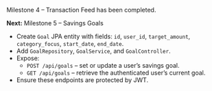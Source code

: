 Milestone 4 – Transaction Feed has been completed.

**Next:** Milestone 5 – Savings Goals

- Create `Goal` JPA entity with fields: `id`, `user_id`, `target_amount`, `category_focus`, `start_date`, `end_date`.
- Add `GoalRepository`, `GoalService`, and `GoalController`.
- Expose:
  - `POST /api/goals` – set or update a user’s savings goal.
  - `GET /api/goals` – retrieve the authenticated user’s current goal.
- Ensure these endpoints are protected by JWT.
